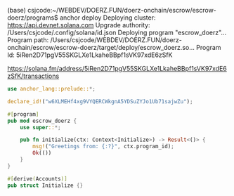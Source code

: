 (base) csjcode:~/WEBDEV/DOERZ.FUN/doerz-onchain/escrow/escrow-doerz/programs$ anchor deploy
Deploying cluster: https://api.devnet.solana.com
Upgrade authority: /Users/csjcode/.config/solana/id.json
Deploying program "escrow_doerz"...
Program path: /Users/csjcode/WEBDEV/DOERZ.FUN/doerz-onchain/escrow/escrow-doerz/target/deploy/escrow_doerz.so...
Program Id: 5iRen2D71pgV55SKGLXe1LkaheBBpf1sVK97xdE6zSfK

https://solana.fm/address/5iRen2D71pgV55SKGLXe1LkaheBBpf1sVK97xdE6zSfK/transactions


```rust
use anchor_lang::prelude::*;

declare_id!("w6XLMEHf4xg9VYQERCWkgnA5YDSuZYJo1Ub71sajwZu");

#[program]
pub mod escrow_doerz {
    use super::*;

    pub fn initialize(ctx: Context<Initialize>) -> Result<()> {
        msg!("Greetings from: {:?}", ctx.program_id);
        Ok(())
    }
}

#[derive(Accounts)]
pub struct Initialize {}

```